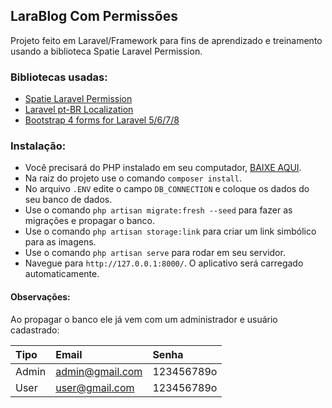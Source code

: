 ## LaraBlog Com Permissões

Projeto feito em Laravel/Framework para fins de aprendizado e treinamento usando a biblioteca Spatie Laravel Permission.

### Bibliotecas usadas:
* [Spatie Laravel Permission](https://spatie.be/docs/laravel-permission/v5/introduction)
* [Laravel pt-BR Localization](https://github.com/lucascudo/laravel-pt-BR-localization)
* [Bootstrap 4 forms for Laravel 5/6/7/8](https://github.com/netojose/laravel-bootstrap-4-forms)

### Instalação: 

* Você precisará do PHP instalado em seu computador, [BAIXE AQUI](https://www.php.net/downloads). 
* Na raiz do projeto use o comando `composer install`. 
* No arquivo `.ENV` edite o campo `DB_CONNECTION` e coloque os dados do seu banco de dados.
* Use o comando `php artisan migrate:fresh --seed` para fazer as migrações e propagar o banco.
* Use o comando `php artisan storage:link` para criar um link simbólico para as imagens.
* Use o comando `php artisan serve` para rodar em seu servidor.
* Navegue para `http://127.0.0.1:8000/`. O aplicativo será carregado automaticamente.

#### Observações:
Ao propagar o banco ele já vem com um administrador e usuário cadastrado:

Tipo   | Email | Senha
:--------- | :------ | :------
Admin | admin@gmail.com | 123456789o
User | user@gmail.com | 123456789o
